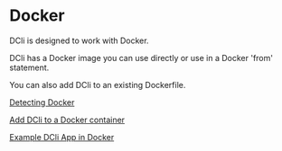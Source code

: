 # Docker

DCli is designed to work with Docker.

DCli has a Docker image you can use directly or use in a Docker 'from' statement.

You can also add DCli to an existing Dockerfile.

[Detecting Docker](docker/detecting-docker.md)

[Add DCli to a Docker container](docker/add-dcli-to-a-docker-container.md)

[Example DCli App in Docker](docker/ship-a-dcli-app-in-docker.md)

##
